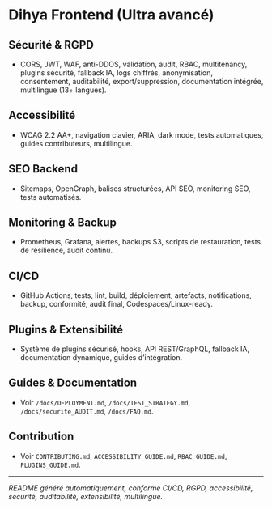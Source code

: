 # Dihya Frontend (Ultra avancé)

## Sécurité & RGPD
- CORS, JWT, WAF, anti-DDOS, validation, audit, RBAC, multitenancy, plugins sécurité, fallback IA, logs chiffrés, anonymisation, consentement, auditabilité, export/suppression, documentation intégrée, multilingue (13+ langues).

## Accessibilité
- WCAG 2.2 AA+, navigation clavier, ARIA, dark mode, tests automatiques, guides contributeurs, multilingue.

## SEO Backend
- Sitemaps, OpenGraph, balises structurées, API SEO, monitoring SEO, tests automatisés.

## Monitoring & Backup
- Prometheus, Grafana, alertes, backups S3, scripts de restauration, tests de résilience, audit continu.

## CI/CD
- GitHub Actions, tests, lint, build, déploiement, artefacts, notifications, backup, conformité, audit final, Codespaces/Linux-ready.

## Plugins & Extensibilité
- Système de plugins sécurisé, hooks, API REST/GraphQL, fallback IA, documentation dynamique, guides d’intégration.

## Guides & Documentation
- Voir `/docs/DEPLOYMENT.md`, `/docs/TEST_STRATEGY.md`, `/docs/securite_AUDIT.md`, `/docs/FAQ.md`.

## Contribution
- Voir `CONTRIBUTING.md`, `ACCESSIBILITY_GUIDE.md`, `RBAC_GUIDE.md`, `PLUGINS_GUIDE.md`.

---

*README généré automatiquement, conforme CI/CD, RGPD, accessibilité, sécurité, auditabilité, extensibilité, multilingue.*
